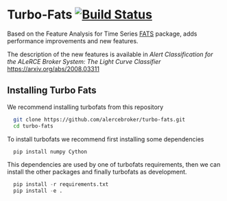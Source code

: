 # Turbo-Fats [![Build Status](https://travis-ci.com/alercebroker/turbo-fats.svg?token=FuwtsLbsSNgHY1qXBVmB&branch=paper_paula)](https://travis-ci.com/alercebroker/turbo-fats)

Based on the Feature Analysis for Time Series [FATS](https://github.com/isadoranun/FATS) package, adds performance improvements and new features.

The description of the new features is available in *Alert Classification for the ALeRCE Broker System: The Light Curve Classifier*
https://arxiv.org/abs/2008.03311

## Installing Turbo Fats

We recommend installing turbofats from this repository
```bash
  git clone https://github.com/alercebroker/turbo-fats.git
  cd turbo-fats
```

To install turbofats we recommend first installing some dependencies
```python
  pip install numpy Cython
```

This dependencies are used by one of turbofats requirements, then we can install the other packages and finally turbofats as development.
```python
  pip install -r requirements.txt
  pip install -e .
```
